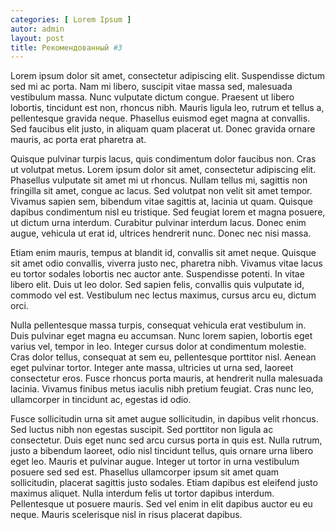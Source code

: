 ```yaml
---
categories: [ Lorem Ipsum ]
autor: admin
layout: post
title: Рекомендованный #3
---
```


Lorem ipsum dolor sit amet, consectetur adipiscing elit. Suspendisse dictum sed mi ac porta. Nam mi libero, suscipit vitae massa sed, malesuada vestibulum massa. Nunc vulputate dictum congue. Praesent ut libero lobortis, tincidunt est non, rhoncus nibh. Mauris ligula leo, rutrum et tellus a, pellentesque gravida neque. Phasellus euismod eget magna at convallis. Sed faucibus elit justo, in aliquam quam placerat ut. Donec gravida ornare mauris, ac porta erat pharetra at.

Quisque pulvinar turpis lacus, quis condimentum dolor faucibus non. Cras ut volutpat metus. Lorem ipsum dolor sit amet, consectetur adipiscing elit. Phasellus vulputate sit amet mi ut rhoncus. Nullam tellus mi, sagittis non fringilla sit amet, congue ac lacus. Sed volutpat non velit sit amet tempor. Vivamus sapien sem, bibendum vitae sagittis at, lacinia ut quam. Quisque dapibus condimentum nisl eu tristique. Sed feugiat lorem et magna posuere, ut dictum urna interdum. Curabitur pulvinar interdum lacus. Donec enim augue, vehicula ut erat id, ultrices hendrerit nunc. Donec nec nisi massa.

Etiam enim mauris, tempus at blandit id, convallis sit amet neque. Quisque sit amet odio convallis, viverra justo nec, pharetra nibh. Vivamus vitae lacus eu tortor sodales lobortis nec auctor ante. Suspendisse potenti. In vitae libero elit. Duis ut leo dolor. Sed sapien felis, convallis quis vulputate id, commodo vel est. Vestibulum nec lectus maximus, cursus arcu eu, dictum orci.

Nulla pellentesque massa turpis, consequat vehicula erat vestibulum in. Duis pulvinar eget magna eu accumsan. Nunc lorem sapien, lobortis eget varius vel, tempor in leo. Integer cursus dolor at condimentum molestie. Cras dolor tellus, consequat at sem eu, pellentesque porttitor nisl. Aenean eget pulvinar tortor. Integer ante massa, ultricies ut urna sed, laoreet consectetur eros. Fusce rhoncus porta mauris, at hendrerit nulla malesuada lacinia. Vivamus finibus metus iaculis nibh pretium feugiat. Cras nunc leo, ullamcorper in tincidunt ac, egestas id odio.

Fusce sollicitudin urna sit amet augue sollicitudin, in dapibus velit rhoncus. Sed luctus nibh non egestas suscipit. Sed porttitor non ligula ac consectetur. Duis eget nunc sed arcu cursus porta in quis est. Nulla rutrum, justo a bibendum laoreet, odio nisl tincidunt tellus, quis ornare urna libero eget leo. Mauris et pulvinar augue. Integer ut tortor in urna vestibulum posuere sed sed est. Phasellus ullamcorper ipsum sit amet quam sollicitudin, placerat sagittis justo sodales. Etiam dapibus est eleifend justo maximus aliquet. Nulla interdum felis ut tortor dapibus interdum. Pellentesque ut posuere mauris. Sed vel enim in elit dapibus auctor eu eu neque. Mauris scelerisque nisl in risus placerat dapibus.